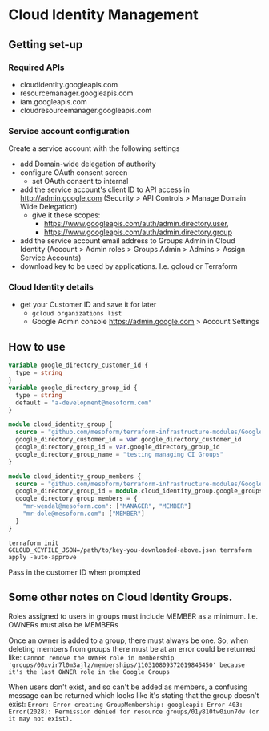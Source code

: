 # Cloud Identity Management

## Getting set-up
### Required APIs
- cloudidentity.googleapis.com
- resourcemanager.googleapis.com
- iam.googleapis.com
- cloudresourcemanager.googleapis.com

### Service account configuration
Create a service account with the following settings
* add Domain-wide delegation of authority
* configure OAuth consent screen
    * set OAuth consent to internal
* add the service account's client ID to API access in http://admin.google.com (Security > API Controls > Manage Domain Wide Delegation)
    * give it these scopes:
        * https://www.googleapis.com/auth/admin.directory.user,
        * https://www.googleapis.com/auth/admin.directory.group
* add the service account email address to Groups Admin in Cloud Identity 
  (Account > Admin roles > Groups Admin > Admins > Assign Service Accounts)
* download key to be used by applications. I.e. gcloud or Terraform

### Cloud Identity details
* get your Customer ID and save it for later
    * `gcloud organizations list`
    * Google Admin console https://admin.google.com > Account Settings

## How to use

```terraform
variable google_directory_customer_id {
  type = string
}
variable google_directory_group_id {
  type = string
  default = "a-development@mesoform.com"
}

module cloud_identity_group {
  source = "github.com/mesoform/terraform-infrastructure-modules/Google Cloud/resource-manager/cloud_identity_group"
  google_directory_customer_id = var.google_directory_customer_id
  google_directory_group_id = var.google_directory_group_id
  google_directory_group_name = "testing managing CI Groups"
}

module cloud_identity_group_members {
  source = "github.com/mesoform/terraform-infrastructure-modules/Google Cloud/resource-manager/cloud_identity_group_membership"
  google_directory_group_id = module.cloud_identity_group.google_groups_uid
  google_directory_group_members = {
    "mr-wendal@mesoform.com": ["MANAGER", "MEMBER"]
    "mr-dole@mesoform.com": ["MEMBER"]
  }
}

```
```shell
terraform init
GCLOUD_KEYFILE_JSON=/path/to/key-you-downloaded-above.json terraform apply -auto-approve
```
Pass in the customer ID when prompted

## Some other notes on Cloud Identity Groups. 

Roles assigned to users in groups must include MEMBER as a minimum. I.e.  OWNERs must also be MEMBERs

Once an owner is added to a group, there must always be one. So, when deleting members from groups there must be at an
 error could be returned like: `Cannot remove the OWNER role in membership 'groups/00xvir7l0m3ajlz/memberships/110310809372019845450'
 because it's the last OWNER role in the Google Groups`

When users don't exist, and so can't be added as members, a confusing message can be returned which looks like it's
 stating that the group doesn't exist: `Error: Error creating GroupMembership: googleapi: Error 403: Error(2028):
 Permission denied for resource groups/01y810tw0iun7dw (or it may not exist).`